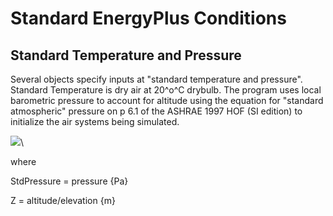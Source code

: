 # Standard EnergyPlus Conditions

## Standard Temperature and Pressure

Several objects specify inputs at "standard temperature and pressure". Standard Temperature  is dry air at 20^o^C drybulb. The program uses local barometric pressure to account for altitude using the equation for "standard atmospheric" pressure on p 6.1 of the ASHRAE 1997 HOF (SI edition) to initialize the air systems being simulated.

![](media/image596.png)\


where

StdPressure = pressure {Pa}

Z = altitude/elevation {m}
